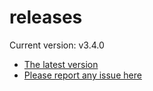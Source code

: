 # releases

Current version: v3.4.0

* [The latest version](https://github.com/inkdropapp/releases/releases/latest)
* [Please report any issue here](https://github.com/inkdropapp/forum)

